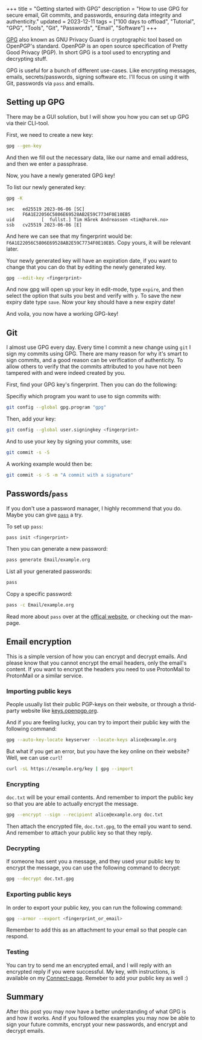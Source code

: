 +++
title = "Getting started with GPG"
description = "How to use GPG for secure email, Git commits, and passwords, ensuring data integrity and authenticity."
updated = 2023-12-11
tags = ["100 days to offload", "Tutorial", "GPG", "Tools", "Git", "Passwords", "Email", "Software"]
+++

[GPG][gpg] also known as GNU Privacy Guard is cryptographic tool based on
OpenPGP's standard. OpenPGP is an open source specification of Pretty Good
Privacy (PGP). In short GPG is a tool used to encrypting and decrypting stuff.

GPG is useful for a bunch of different use-cases. Like encrypting messages,
emails, secrets/passwords, signing software etc. I'll focus on using it with
Git, passwords via `pass` and emails.

## Setting up GPG

There may be a GUI solution, but I will show you how you can set up GPG via
their CLI-tool.

First, we need to create a new key:

```bash
gpg --gen-key
```

And then we fill out the necessary data, like our name and email address, and
then we enter a passphrase.

Now, you have a newly generated GPG key!

To list our newly generated key:

```bash
gpg -K
```

```output
sec   ed25519 2023-06-06 [SC]
      F6A1E22056C5806E69528AB2E59C7734F0E10EB5
uid          [  fullst.] Tim Hårek Andreassen <tim@harek.no>
ssb   cv25519 2023-06-06 [E]
```

And here we can see that my fingerprint would be:
`F6A1E22056C5806E69528AB2E59C7734F0E10EB5`. Copy yours, it will be relevant
later.

Your newly generated key will have an expiration date, if you want to change
that you can do that by editing the newly generated key.

```bash
gpg --edit-key <fingerprint>
```

And now gpg will open up your key in edit-mode, type `expire`, and then select
the option that suits you best and verify with `y`. To save the new expiry date
type `save`. Now your key should have a new expiry date!

And voila, you now have a working GPG-key!

## Git

I almost use GPG every day. Every time I commit a new change using `git` I sign
my commits using GPG. There are many reason for why it's smart to sign commits,
and a good reason can be verification of authenticity. To allow others to verify
that the commits attributed to you have not been tampered with and were indeed
created by you.

First, find your GPG key's fingerprint. Then you can do the following:

Specifiy which program you want to use to sign commits with:

```bash
git config --global gpg.program "gpg"
```

Then, add your key:

```bash
git config --global user.signingkey <fingerprint>
```

And to use your key by signing your commits, use:

```bash
git commit -s -S
```

A working example would then be:

```bash
git commit -s -S -m "A commit with a signature"
```

## Passwords/`pass`

If you don't use a password manager, I highly recommend that you do. Maybe you
can give [`pass`][pass] a try.

To set up `pass`:

```bash
pass init <fingerprint>
```

Then you can generate a new password:

```bash
pass generate Email/example.org
```

List all your generated passwords:

```bash
pass
```

Copy a specific password:

```bash
pass -c Email/example.org
```

Read more about `pass` over at the [offical website][pass], or checking out the
man-page.

## Email encryption

This is a simple version of how you can encrypt and decrypt emails. And please
know that you cannot encrypt the email headers, only the email's content. If you
want to encrypt the headers you need to use ProtonMail to ProtonMail or a
similar service.

### Importing public keys

People usually list their public PGP-keys on their website, or through a
thrid-party website like [keys.openpgp.org](https://keys.openpgp.org).

And if you are feeling lucky, you can try to import their public key with the
following command:

```bash
gpg --auto-key-locate keyserver --locate-keys alice@example.org
```

But what if you get an error, but you have the key online on their website?
Well, we can use `curl`!

```bash
curl -sL https://example.org/key | gpg --import
```

### Encrypting

`doc.txt` will be your email contents. And remember to import the public key so
that you are able to actually encrypt the message.

```bash
gpg --encrypt --sign --recipient alice@example.org doc.txt
```

Then attach the encrypted file, `doc.txt.gpg`, to the email you want to send.
And remember to attach your public key so that they reply.

### Decrypting

If someone has sent you a message, and they used your public key to encrypt the
message, you can use the following command to decrypt:

```bash
gpg --decrypt doc.txt.gpg
```

### Exporting public keys

In order to export your public key, you can run the following command:

```bash
gpg --armor --export <fingerprint_or_email>
```

Remember to add this as an attachment to your email so that people can respond.

### Testing

You can try to send me an encrypted email, and I will reply with an encrypted
reply if you were successful. My key, with instructions, is available on my
[Connect-page](/connect). Remeber to add your public key as well :)

## Summary

After this post you may now have a better understanding of what GPG is and how
it works. And if you followed the examples you may now be able to sign your
future commits, encrypt your new passwords, and encrypt and decrypt emails.

[gpg]: https://en.wikipedia.org/wiki/GNU_Privacy_Guard
[pass]: https://www.passwordstore.org/
